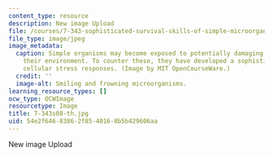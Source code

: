 ```yaml
---
content_type: resource
description: New image Upload
file: /courses/7-343-sophisticated-survival-skills-of-simple-microorganisms-spring-2008/54e2f64683862f8540168b5b429606aa_7-343s08-th.jpg
file_type: image/jpeg
image_metadata:
  caption: Simple organisms may become exposed to potentially damaging elements in
    their environment. To counter these, they have developed a sophisticated set of
    cellular stress responses. (Image by MIT OpenCourseWare.)
  credit: ''
  image-alt: Smiling and frowning microorganisms.
learning_resource_types: []
ocw_type: OCWImage
resourcetype: Image
title: 7-343s08-th.jpg
uid: 54e2f646-8386-2f85-4016-8b5b429606aa
---
```

New image Upload

